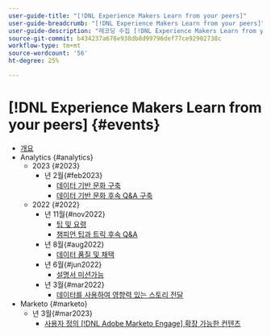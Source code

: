 ```yaml
---
user-guide-title: "[!DNL Experience Makers Learn from your peers]"
user-guide-breadcrumb: "[!DNL Experience Makers Learn from your peers]"
user-guide-description: "레코딩 수집 [!DNL Experience Makers Learn from your peers]"
source-git-commit: b434237a678e938db8d99796def77ce92902738c
workflow-type: tm+mt
source-wordcount: '56'
ht-degree: 25%

---
```



# [!DNL Experience Makers Learn from your peers] {#events}

+ [개요](./overview.md)
+ Analytics {#analytics}
   + 2023 {#2023}
      + 년 2월{#feb2023}
         + [데이터 기반 문화 구축](analytics/feb2023/data-driven-culture.md)
         + [데이터 기반 문화 후속 Q&amp;A 구축](analytics/feb2023/data-driven-culture-q-and-a.md)
   + 2022 {#2022}
      + 년 11월{#nov2022}
         + [팁 및 요령](analytics/nov2022/tips-and-tricks.md)
         + [챔피언 팁과 트릭 후속 Q&amp;A](analytics/nov2022/tips-and-tricks-q-and-a.md)
      + 년 8월{#aug2022}
         + [데이터 품질 및 채택](analytics/aug2022/data-quality.md)
      + 년 6월{#jun2022}
         + [설명서 미션가능](analytics/june2022/mission-possible.md)
      + 년 3월{#mar2022}
         + [데이터를 사용하여 영향력 있는 스토리 전달](analytics/mar2022/stories-with-data.md)
+ Marketo {#marketo}
   + 년 3월{#mar2023}
      + [사용자 정의 [!DNL Adobe Marketo Engage] 확장 가능한 컨텐츠](marketo/mar2023/templates-tokens-teamwork.md)
